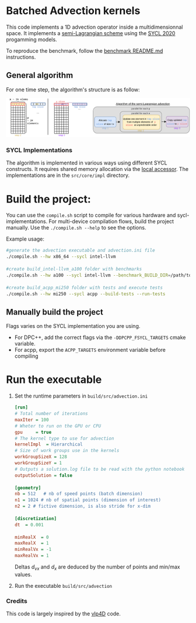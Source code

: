 # Batched Advection kernels

This code implements a 1D advection operator inside a multidimensionnal space. It implements a [semi-Lagrangian scheme](https://en.wikipedia.org/wiki/Semi-Lagrangian_scheme) using the [SYCL 2020](https://registry.khronos.org/SYCL/specs/sycl-2020/html/sycl-2020.html) progamming models.

To reproduce the benchmark, follow the [benchmark README.md](benchmark/README.md) instructions.

## General algorithm
For one time step, the algorithm's structure is as follow:

![Advection process](docs/fig/AdvectionProcess.png)

### SYCL Implementations
The algorithm is implemented in various ways using different SYCL constructs. It requires shared memory allocation via the [local accessor](https://registry.khronos.org/SYCL/specs/sycl-2020/html/sycl-2020.html#sec:accessor.local). The implementations are in the `src/core/impl` directory.

# Build the project:
You can use the `compile.sh` script to compile for various hardware and sycl-implementations. For multi-device compilation flows, build the project manually.
Use the `./compile.sh --help` to see the options.

Example usage:
```sh
#generate the advection executable and advection.ini file
./compile.sh --hw x86_64 --sycl intel-llvm 

#create build_intel-llvm_a100 folder with benchmarks
./compile.sh --hw a100 --sycl intel-llvm --benchmark_BUILD_DIR=/path/to/google/benchmark/build 

#create build_acpp_mi250 folder with tests and execute tests
./compile.sh --hw mi250 --sycl acpp --build-tests --run-tests 
```

## Manually build the project
Flags varies on the SYCL implementation you are using.
- For DPC++, add the correct flags via the `-DDPCPP_FSYCL_TARGETS` cmake variable.
- For acpp, export the `ACPP_TARGETS` environment variable before compiling

# Run the executable
1. Set the runtime parameters in `build/src/advection.ini`

    ```ini
    [run]
    # Total number of iterations
    maxIter = 100
    # Wheter to run on the GPU or CPU
    gpu     = true
    # The kernel type to use for advection
    kernelImpl  = Hierarchical
    # Size of work groups use in the kernels
    workGroupSizeX = 128
    workGroupSizeY = 1
    # Outputs a solution.log file to be read with the python notebook
    outputSolution = false

    [geometry]
    nb = 512   # nb of speed points (batch dimension)
    n1 = 1024 # nb of spatial points (dimension of interest)
    n2 = 2 # fictive dimension, is also stride for x-dim

    [discretization]
    dt  = 0.001

    minRealX  = 0
    maxRealX  = 1
    minRealVx = -1
    maxRealVx = 1
    ```

    Deltas $d_{vx}$ and $d_x$ are deduced by the number of points and min/max values.

2. Run the executable `build/src/advection`


### Credits
This code is largely inspired by the [vlp4D](https://github.com/yasahi-hpc/vlp4d) code.
